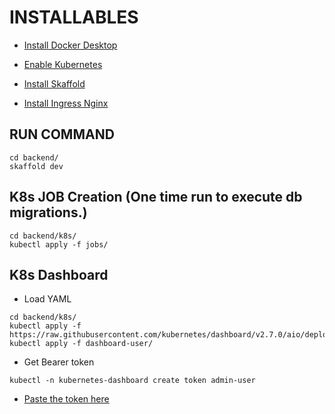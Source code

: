 # INSTALLABLES

- [Install Docker Desktop](https://docs.docker.com/desktop/)

- [Enable Kubernetes](https://docs.docker.com/desktop/kubernetes/)

- [Install Skaffold](https://skaffold.dev/docs/install/)

- [Install Ingress Nginx](https://kubernetes.github.io/ingress-nginx/deploy/)

## RUN COMMAND
```
cd backend/
skaffold dev
```

## K8s JOB Creation (One time run to execute db migrations.)
```
cd backend/k8s/
kubectl apply -f jobs/
```


## K8s Dashboard 
- Load YAML 
```
cd backend/k8s/
kubectl apply -f https://raw.githubusercontent.com/kubernetes/dashboard/v2.7.0/aio/deploy/recommended.yaml
kubectl apply -f dashboard-user/
```
- Get Bearer token
```
kubectl -n kubernetes-dashboard create token admin-user
```
- [Paste the token here](http://localhost:8001/api/v1/namespaces/kubernetes-dashboard/services/https:kubernetes-dashboard:/proxy/)